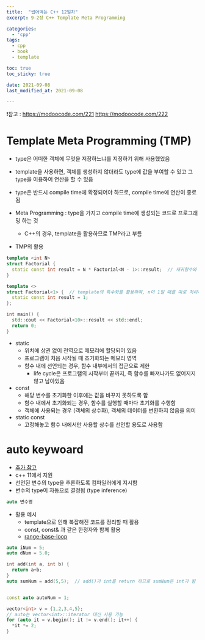 ```yaml
---
title:  "씹어먹는 C++ 12일차"
excerpt: 9-2장 C++ Template Meta Programming

categories:
  - 'cpp'
tags:
  - cpp
  - book
  - template

toc: true
toc_sticky: true

date: 2021-09-08
last_modified_at: 2021-09-08

---
```


❗참고 : <https://modoocode.com/221> <https://modoocode.com/222>

# Template Meta Programming (TMP)

* type은 어떠한 객체에 무엇을 저장하느냐를 지정하기 위해 사용했었음
* template을 사용하면, 객체를 생성하지 않더라도 type에 값을 부여할 수 있고 그 type을 이용하여 연산을 할 수 있음
* type은 반드시 compile time에 확정되어야 하므로, compile time에 연산이 종료됨
* Meta Programming : type을 가지고 compile time에 생성되는 코드로 프로그래밍 하는 것
  + C++의 경우, template을 활용하므로 TMP라고 부름

* TMP의 활용

```cpp
template <int N>
struct Factorial {
  static const int result = N * Factorial<N - 1>::result;  // 재귀함수와 같은 역할
}

template <>
struct Factorial<1> {  // template의 특수화를 활용하여, n이 1일 때를 따로 처리해줌
  static const int result = 1;
};

int main() {
  std::cout << Factorial<10>::result << std::endl;
  return 0;
}
```

* static
  + 위치에 상관 없이 전역으로 메모리에 할당되어 있음
  + 프로그램이 처음 시작될 때 초기화되는 메모리 영역
  + 함수 내에 선언되는 경우, 함수 내부에서의 접근으로 제한
    - life cycle은 프로그램의 시작부터 끝까지, 즉 함수를 빠져나가도 없어지지 않고 남아있음
* const
  + 해당 변수를 초기화한 이후에는 값을 바꾸지 못하도록 함
  + 함수 내에서 초기화되는 경우, 함수를 실행할 때마다 초기화를 수행함
  + 객체에 사용되는 경우 (객체의 상수화), 객체의 데이터를 변환하지 않음을 의미
* static const
  + 고정해놓고 함수 내에서만 사용할 상수를 선언할 용도로 사용함


# auto keywoard

* [추가 참고](https://devdocs.io/cpp/keyword/auto)
* c++ 11에서 지원
* 선언된 변수의 type을 추론하도록 컴파일러에게 지시함
* 변수의 type이 자동으로 결정됨 (type inference)


```cpp
auto 변수명
```


* 활용 예시
  + template으로 인해 복잡해진 코드를 정리할 때 활용
  + const, const& 과 같은 한정자와 함께 활용
  + [range-base-loop](https://en.cppreference.com/w/cpp/language/range-for)

```cpp
auto iNum = 5;
auto dNum = 5.0;

int add(int a, int b) {
  return a+b;
}
auto sumNum = add(5,5);  // add()가 int를 return 하므로 sumNum은 int가 됨


const auto autoNum = 1;

vector<int> v = {1,2,3,4,5};
// auto는 vector<int>::iterator 대신 사용 가능
for (auto it = v.begin(); it != v.end(); it++) {
  *it *= 2;
}
```




